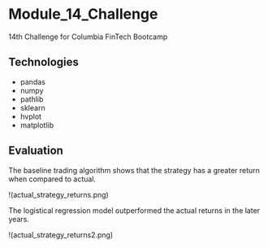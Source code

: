# Module_14_Challenge

14th Challenge for Columbia FinTech Bootcamp

## Technologies 

* pandas
* numpy
* pathlib
* sklearn
* hvplot
* matplotlib

## Evaluation

The baseline trading algorithm shows that the strategy has a greater return when compared to actual.

!(actual_strategy_returns.png)

The logistical regression model outperformed the actual returns in the later years.

!(actual_strategy_returns2.png)